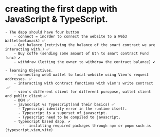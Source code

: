 # creating the first dapp with JavaScript & TypeScript.
    - The dapp should have four button 
        - connect = inorder to connect the website to a Web3 Wallet(metamask) ✅
        - Get balance (retriving the balance of the smart contract we are interacting with.) ✅
        - Buy coffe (sending some amount of Eth to smart contract Fund func) ✔️
        - withdraw (letting the owner to withdraw the contract balance) ✔️

    - learning Objectives.
        - connecting web3 wallet to local website using Viem's request addresses. ✅
        - interacting with contract functions with viem's write contract .✅
        - viem's different client for different puropose, wallet client and public client.✅
        - DOM ✅
        - javascript vs Typescript(and their basics) ✅
          - Typescript identify error in the runtime itself.
          - Typescript is a superset of javascript.
          - Typescript need to be compiled to javascript.
        - typescript based dapp. ✔️
            -  installing required packages through npm or pnpm such as (typescript,viem,vite)
